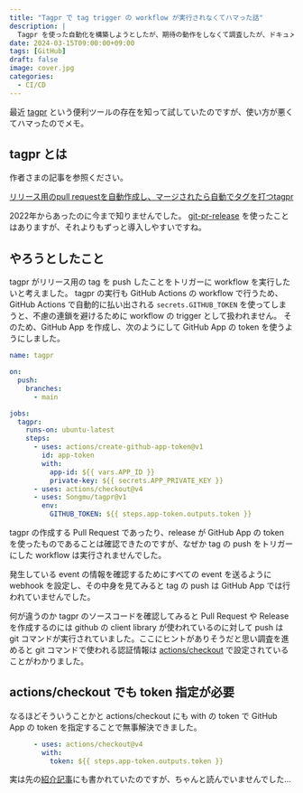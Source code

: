 ```yaml
---
title: "Tagpr で tag trigger の workflow が実行されなくてハマった話"
description: |
  Tagpr を使った自動化を構築しようとしたが、期待の動作をしなくて調査したが、ドキュメントの読み落としで時間を浪費した件
date: 2024-03-15T09:00:00+09:00
tags: [GitHub]
draft: false
image: cover.jpg
categories:
  - CI/CD
---
```


最近 [tagpr](https://github.com/Songmu/tagpr) という便利ツールの存在を知って試していたのですが、使い方が悪くてハマったのでメモ。

## tagpr とは

作者さまの記事を参照ください。

[リリース用のpull requestを自動作成し、マージされたら自動でタグを打つtagpr](https://songmu.jp/riji/entry/2022-09-05-tagpr.html)

2022年からあったのに今まで知りませんでした。
[git-pr-release](https://github.com/x-motemen/git-pr-release) を使ったことはありますが、それよりもずっと導入しやすいですね。

## やろうとしたこと

tagpr がリリース用の tag を push したことをトリガーに workflow を実行したいと考えました。
tagpr の実行も GitHub Actions の workflow で行うため、GitHub Actions で自動的に払い出される `secrets.GITHUB_TOKEN` を使ってしまうと、不慮の連鎖を避けるために workflow の trigger として扱われません。
そのため、GitHub App を作成し、次のようにして GitHub App の token を使うようにしました。

```yaml
name: tagpr

on:
  push:
    branches:
      - main

jobs:
  tagpr:
    runs-on: ubuntu-latest
    steps:
      - uses: actions/create-github-app-token@v1
        id: app-token
        with:
          app-id: ${{ vars.APP_ID }}
          private-key: ${{ secrets.APP_PRIVATE_KEY }}
      - uses: actions/checkout@v4
      - uses: Songmu/tagpr@v1
        env:
          GITHUB_TOKEN: ${{ steps.app-token.outputs.token }}
```

tagpr の作成する Pull Request であったり、release が GitHub App の token を使ったものであることは確認できたのですが、なぜか tag の push をトリガーにした workflow は実行されませんでした。

発生している event の情報を確認するためにすべての event を送るように webhook を設定し、その中身を見てみると tag の push は GitHub App では行われていませんでした。

何が違うのか tagpr のソースコードを確認してみると Pull Request や Release を作成するのには github の client library が使われているのに対して push は git コマンドが実行されていました。ここにヒントがありそうだと思い調査を進めると git コマンドで使われる認証情報は [actions/checkout](https://github.com/actions/checkout) で設定されていることがわかりました。

## actions/checkout でも token 指定が必要

なるほどそういうことかと actions/checkout にも with の token で GitHub App の token を指定することで無事解決できました。

```yaml
      - uses: actions/checkout@v4
        with:
          token: ${{ steps.app-token.outputs.token }}
```

実は先の[紹介記事](https://songmu.jp/riji/entry/2022-09-05-tagpr.html)にも書かれていたのですが、ちゃんと読んでいませんでした...
